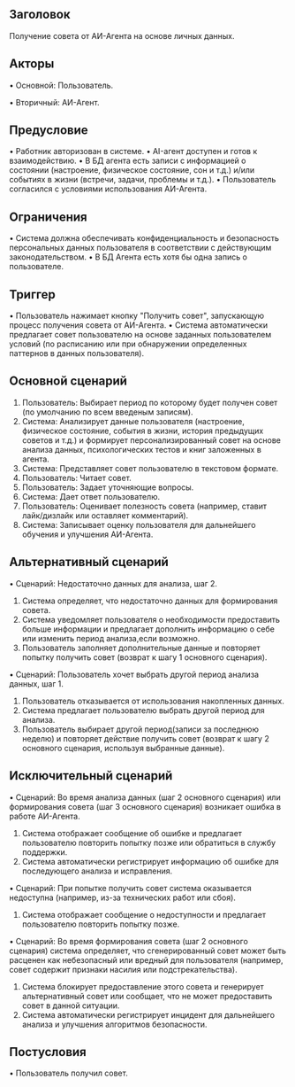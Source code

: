 ## Заголовок
Получение совета от АИ-Агента на основе личных данных.

## Акторы
•  Основной: Пользователь.

•  Вторичный: АИ-Агент.

## Предусловие
•  Работник авторизован в системе.
•  AI-агент доступен и готов к взаимодействию.
•  В БД агента есть записи с информацией о состоянии (настроение, физическое состояние, сон и т.д.) и/или событиях в жизни (встречи, задачи, проблемы и т.д.).
•  Пользователь согласился с условиями использования АИ-Агента.

## Ограничения
•  Система должна обеспечивать конфиденциальность и безопасность персональных данных пользователя в соответствии с действующим законодательством.
•  В БД Агента есть хотя бы одна запись о пользователе.

## Триггер
•  Пользователь нажимает кнопку "Получить совет", запускающую процесс получения совета от АИ-Агента.
•  Система автоматически предлагает совет пользователю на основе заданных пользователем условий (по расписанию или при обнаружении определенных паттернов в данных пользователя).

## Основной сценарий
1. Пользователь: Выбирает период по которому будет получен совет (по умолчанию по всем введеным записям).
2. Система: Анализирует данные пользователя (настроение, физическое состояние, события в жизни, история предыдущих советов и т.д.) и  формирует персонализированный совет на основе анализа данных, психологических тестов и книг заложенных в агента.
3. Система: Представляет совет пользователю в текстовом формате.
4. Пользователь: Читает совет.
5. Пользователь: Задает уточняющие вопросы.
6. Система: Дает ответ пользователю.
7. Пользователь: Оценивает полезность совета (например, ставит лайк/дизлайк или оставляет комментарий).
8. Система: Записывает оценку пользователя для дальнейшего обучения и улучшения АИ-Агента.

## Альтернативный сценарий
•  Сценарий: Недостаточно данных для анализа, шаг 2.
  1. Система определяет, что недостаточно данных для формирования совета.
  2. Система уведомляет пользователя о необходимости предоставить больше информации и предлагает дополнить информацию о себе или изменить период анализа,если возможно.
  3. Пользователь заполняет дополнительные данные и повторяет попытку получить совет (возврат к шагу 1 основного сценария).

•  Сценарий: Пользователь хочет выбрать другой период анализа данных, шаг 1.
  1. Пользователь отказывается от использования накопленных данных.
  2. Система предлагает пользователю выбрать другой период для анализа.
  3. Пользователь выбирает другой период(записи за последнюю неделю) и повторяет действие получить совет (возврат к шагу 2 основного сценария, используя выбранные данные).

## Исключительный сценарий
•  Сценарий: Во время анализа данных (шаг 2 основного сценария) или формирования совета (шаг 3 основного сценария) возникает ошибка в работе АИ-Агента.
  1. Система отображает сообщение об ошибке и предлагает пользователю повторить попытку позже или обратиться в службу поддержки.
  2. Система автоматически регистрирует информацию об ошибке для последующего анализа и исправления.

•  Сценарий: При попытке получить совет система оказывается недоступна (например, из-за технических работ или сбоя).
  1. Система отображает сообщение о недоступности и предлагает пользователю повторить попытку позже.

•  Сценарий: Во время формирования совета (шаг 2 основного сценария) система определяет, что сгенерированный совет может быть расценен как небезопасный или вредный для пользователя (например, совет содержит признаки насилия или подстрекательства).
  1. Система блокирует предоставление этого совета и генерирует альтернативный совет или сообщает, что не может предоставить совет в данной ситуации.
  2.  Система автоматически регистрирует инцидент для дальнейшего анализа и улучшения алгоритмов безопасности.

## Постусловия
•  Пользователь получил совет.
